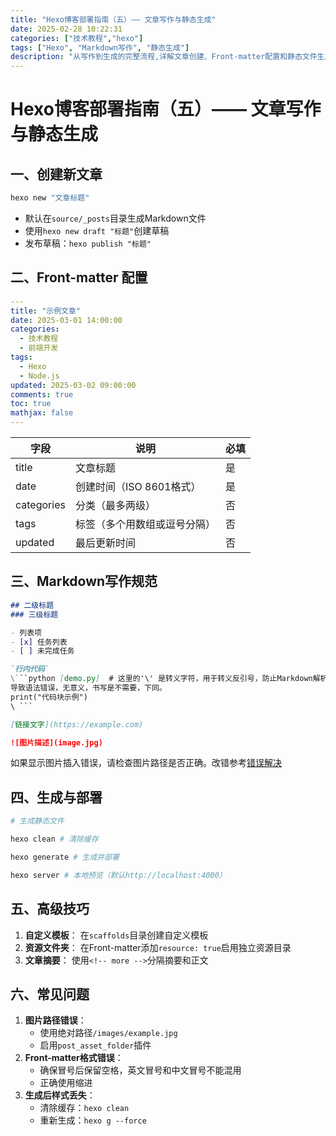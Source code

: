 ```yaml
---
title: "Hexo博客部署指南（五）—— 文章写作与静态生成"
date: 2025-02-28 10:22:31
categories: ["技术教程","hexo"]
tags: ["Hexo", "Markdown写作", "静态生成"]
description: "从写作到生成的完整流程,详解文章创建、Front-matter配置和静态文件生成"
---
```


# Hexo博客部署指南（五）—— 文章写作与静态生成

## 一、创建新文章
```bash [终端]
hexo new "文章标题"
```
- 默认在`source/_posts`目录生成Markdown文件
- 使用`hexo new draft "标题"`创建草稿
- 发布草稿：`hexo publish "标题"`

## 二、Front-matter 配置
```yaml [示例文章.md]
---
title: "示例文章"
date: 2025-03-01 14:00:00
categories:
  - 技术教程
  - 前端开发
tags: 
  - Hexo
  - Node.js
updated: 2025-03-02 09:00:00
comments: true
toc: true
mathjax: false
---
```

| 字段       | 说明                          | 必填 |
|------------|-------------------------------|------|
| title      | 文章标题                      | 是   |
| date       | 创建时间（ISO 8601格式）      | 是   |
| categories | 分类（最多两级）              | 否   |
| tags       | 标签（多个用数组或逗号分隔）  | 否   |
| updated    | 最后更新时间                  | 否   |

## 三、Markdown写作规范

```markdown [写作示例]
## 二级标题
### 三级标题

- 列表项
- [x] 任务列表
- [ ] 未完成任务

`行内代码`
\```python [demo.py]  # 这里的'\' 是转义字符，用于转义反引号，防止Markdown解析器将其视为代码块，
导致语法错误，无意义，书写是不需要，下同。
print("代码块示例")
\ ```

[链接文字](https://example.com)

![图片描述](image.jpg)   
```
如果显示图片插入错误，请检查图片路径是否正确。改错参考[错误解决](https://blog.csdn.net/m0_43401436/article/details/107191688)

## 四、生成与部署
```bash [终端命令]
# 生成静态文件

hexo clean # 清除缓存

hexo generate # 生成并部署

hexo server # 本地预览（默认http://localhost:4000）

```

## 五、高级技巧
1. **自定义模板**：
   在`scaffolds`目录创建自定义模板
2. **资源文件夹**：
   在Front-matter添加`resource: true`启用独立资源目录
3. **文章摘要**：
   使用`<!-- more -->`分隔摘要和正文

## 六、常见问题
1. **图片路径错误**：
   - 使用绝对路径`/images/example.jpg`
   - 启用`post_asset_folder`插件
2. **Front-matter格式错误**：
   - 确保冒号后保留空格，英文冒号和中文冒号不能混用
   - 正确使用缩进
3. **生成后样式丢失**：
   - 清除缓存：`hexo clean`
   - 重新生成：`hexo g --force`